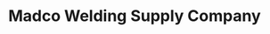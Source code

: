 ---
title: "Madco Welding Supply Company"
url: /mountain-view/madco-welding-supply-company/
shop: Baustoffe
---